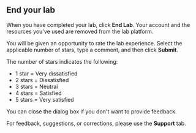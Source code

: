 ## End your lab

When you have completed your lab, click __End Lab__. Your account and the resources you've used are removed from the lab platform.

You will be given an opportunity to rate the lab experience. Select the applicable number of stars, type a comment, and then click __Submit__.

The number of stars indicates the following:

* 1 star = Very dissatisfied
* 2 stars = Dissatisfied
* 3 stars = Neutral
* 4 stars = Satisfied
* 5 stars = Very satisfied

You can close the dialog box if you don't want to provide feedback.

For feedback, suggestions, or corrections, please use the __Support__ tab.
